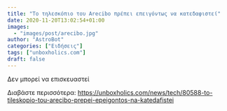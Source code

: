 ```yaml
---
title: "Το τηλεσκόπιο του Arecibo πρέπει επειγόντως να κατεδαφιστεί"
date: 2020-11-20T13:02:54+01:00
images:
  - "images/post/arecibo.jpg"
author: "AstroBot"
categories: ["Ειδήσεις"]
tags: ["unboxholics.com"]
draft: false
---
```


Δεν μπορεί να επισκευαστεί

Διαβάστε περισσότερα: https://unboxholics.com/news/tech/80588-to-tileskopio-tou-arecibo-prepei-epeigontos-na-katedafistei
